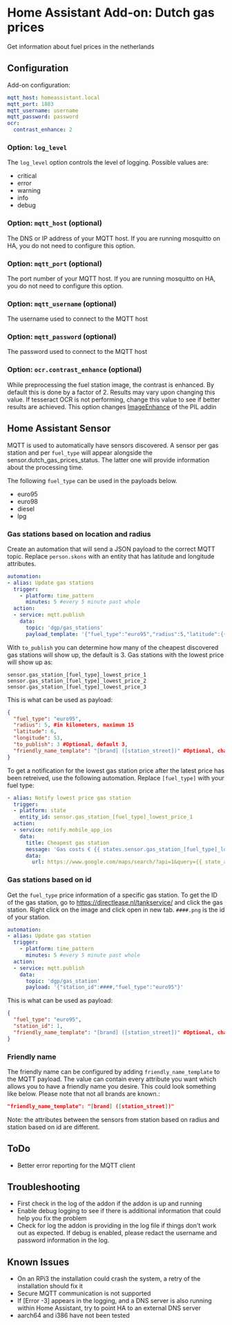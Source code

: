 # Home Assistant Add-on: Dutch gas prices

Get information about fuel prices in the netherlands

## Configuration

Add-on configuration:

```yaml
mqtt_host: homeassistant.local
mqtt_port: 1883
mqtt_username: username
mqtt_password: password
ocr:
  contrast_enhance: 2
```

### Option: `log_level`

The `log_level` option controls the level of logging. Possible values are:

- critical
- error
- warning
- info
- debug

### Option: `mqtt_host` (optional)

The DNS or IP address of your MQTT host. If you are running mosquitto on HA, you do not need to configure this option.

### Option: `mqtt_port` (optional)

The port number of your MQTT host. If you are running mosquitto on HA, you do not need to configure this option.

### Option: `mqtt_username` (optional)

The username used to connect to the MQTT host

### Option: `mqtt_password` (optional)

The password used to connect to the MQTT host

### Option: `ocr.contrast_enhance` (optional)

While preprocessing the fuel station image, the contrast is enhanced. By default this is done by a factor of 2. Results may vary upon changing this value. If tesseract OCR is not performing, change this value to see if better results are achieved. This option changes [ImageEnhance](https://pillow.readthedocs.io/en/stable/reference/ImageEnhance.html) of the PIL addin 

## Home Assistant Sensor

MQTT is used to automatically have sensors discovered. A sensor per gas station and per `fuel_type` will appear alongside the sensor.dutch_gas_prices_status. The latter one will provide information about the processing time.

The following `fuel_type` can be used in the payloads below.
- euro95
- euro98
- diesel
- lpg

### Gas stations based on location and radius

Create an automation that will send a JSON payload to the correct MQTT topic. Replace `person.skons` with an entity that has latitude and longitude attributes.

```yaml
automation:
- alias: Update gas stations
  trigger:
    - platform: time_pattern
      minutes: 5 #every 5 minute past whole
  action:
  - service: mqtt.publish
    data:
      topic: 'dgp/gas_stations'
      payload_template: '{"fuel_type":"euro95","radius":5,"latitude":{{ state_attr("person.skons", "latitude") }},"longitude":{{ state_attr("person.skons", "longitude") }}, "to_publish":3}'
```

With `to_publish` you can determine how many of the cheapest discovered gas stations will show up, the default is 3. Gas stations with the lowest price will show up as:

```
sensor.gas_station_[fuel_type]_lowest_price_1
sensor.gas_station_[fuel_type]_lowest_price_2
sensor.gas_station_[fuel_type]_lowest_price_3
```

This is what can be used as payload:

```json
{
  "fuel_type": "euro95",
  "radius": 5, #in kilometers, maximum 15
  "latitude": 6,
  "longitude": 53,
  "to_publish": 3 #Optional, default 3,
  "friendly_name_template": "[brand] ([station_street])" #Optional, change the friendly name by using the attributes of the sensor
}
```

To get a notification for the lowest gas station price after the latest price has been retreived, use the following automation. Replace `[fuel_type]` with your fuel type:

```yaml
- alias: Notify lowest price gas station
  trigger:
  - platform: state
    entity_id: sensor.gas_station_[fuel_type]_lowest_price_1
  action:
  - service: notify.mobile_app_ios
    data:
      title: Cheapest gas station
      message: 'Gas costs € {{ states.sensor.gas_station_[fuel_type]_lowest_price_1.state }} at {{ state_attr("sensor.gas_station_[fuel_type]_lowest_price_1","station_street") }}. '
      data:
        url: https://www.google.com/maps/search/?api=1&query={{ state_attr("sensor.gas_station_[fuel_type]_lowest_price_1","latitude") }},{{ state_attr("sensor.gas_station_[fuel_type]_lowest_price_1", "longitude") }}
```

### Gas stations based on id

Get the `fuel_type` price information of a specific gas station. To get the ID of the gas station, go to https://directlease.nl/tankservice/ and click the gas station. Right click on the image and click open in new tab. `####.png` is the id of your station.

```yaml
automation:
- alias: Update gas station
  trigger:
    - platform: time_pattern
      minutes: 5 #every 5 minute past whole
  action:
  - service: mqtt.publish
    data:
      topic: 'dgp/gas_station'
      payload: '{"station_id":####,"fuel_type":"euro95"}'
```

This is what can be used as payload:

```json
{
  "fuel_type": "euro95",
  "station_id": 1,
  "friendly_name_template": "[brand] ([station_street])" #Optional, change the friendly name by using the attributes of the sensor
}
```

### Friendly name
The friendly name can be configured by adding `friendly_name_template` to the MQTT payload. The value can contain every attribute you want which allows you to have a friendly name you desire. This could look something like below. Please note that not all brands are known.:

```json
"friendly_name_template": "[brand] ([station_street])"

```

Note: the attributes between the sensors from station based on radius and station based on id are different.

## ToDo

- Better error reporting for the MQTT client

## Troubleshooting

- First check in the log of the addon if the addon is up and running
- Enable debug logging to see if there is additional information that could help you fix the problem
- Check for log the addon is providing in the log file if things don't work out as expected. If debug is enabled, please redact the username and password information in the log.

## Known Issues

- On an RPi3 the installation could crash the system, a retry of the installation should fix it
- Secure MQTT communication is not supported
- If [Error -3] appears in the logging, and a DNS server is also running within Home Assistant, try to point HA to an external DNS server
- aarch64 and i386 have not been tested